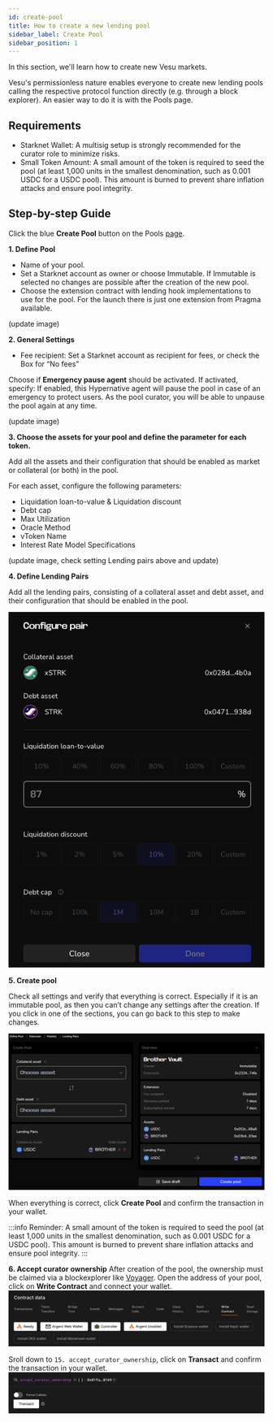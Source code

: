 ```yaml
---
id: create-pool
title: How to create a new lending pool
sidebar_label: Create Pool
sidebar_position: 1
---
```


In this section, we'll learn how to create new Vesu markets.

Vesu's permissionless nature enables everyone to create new lending pools calling the respective protocol function directly (e.g. through a block explorer). An easier way to do it is with the Pools page.

## Requirements

- Starknet Wallet: A multisig setup is strongly recommended for the curator role to minimize risks.
- Small Token Amount: A small amount of the token is required to seed the pool (at least 1,000 units in the smallest denomination, such as 0.001 USDC for a USDC pool). This amount is burned to prevent share inflation attacks and ensure pool integrity.

## Step-by-step Guide

Click the blue __Create Pool__ button on the Pools [page](http://vesu.xyz/pools).

**1. Define Pool**
- Name of your pool.
- Set a Starknet account as owner or choose Immutable. If Immutable is selected no changes are possible after the creation of the new pool.
- Choose the extension contract with lending hook implementations to use for the pool. For the launch there is just one extension from Pragma available. 

(update image)

**2. General Settings**
- Fee recipient: Set a Starknet account as recipient for fees, or check the Box for “No fees”

Choose if __Emergency pause agent__ should be activated. If activated, specify:
If enabled, this Hypernative agent will pause the pool in case of an emergency to protect users. As the pool curator, you will be able to unpause the pool again at any time.

(update image)

**3. Choose the assets for your pool and define the parameter for each token.**

Add all the assets and their configuration that should be enabled as market or collateral (or both) in the pool.

For each asset, configure the following parameters:

- Liquidation loan-to-value & Liquidation discount
- Debt cap
- Max Utilization
- Oracle Method
- vToken Name
- Interest Rate Model Specifications

(update image, check setting Lending pairs above and update)

**4. Define Lending Pairs**

Add all the lending pairs, consisting of a collateral asset and debt asset, and their configuration that should be enabled in the pool.

![Define Pairs](../images/ps4_new.png)

**5. Create pool**

Check all settings and verify that everything is correct. Especially if it is an immutable pool, as then you can’t change any settings after the creation. If you click in one of the sections, you can go back to this step to make changes.

![Overview before Creation](../images/ps4.2.png)

When everything is correct, click __Create Pool__ and confirm the transaction in your wallet.

:::info
Reminder: A small amount of the token is required to seed the pool (at least 1,000 units in the smallest denomination, such as 0.001 USDC for a USDC pool). This amount is burned to prevent share inflation attacks and ensure pool integrity.
:::

**6. Accept curator ownership**
After creation of the pool, the ownership must be claimed via a blockexplorer like [Voyager](https://voyager.online/). Open the address of your pool, click on **Write Contract** and connect your wallet.
![create-pool-ownership.png](images/create-pool-ownership.png)

Sroll down to `15. accept_curator_ownership`, click on **Transact** and confirm the transaction in your wallet.
![create-pool-ownership2.png](images/create-pool-ownership2.png)